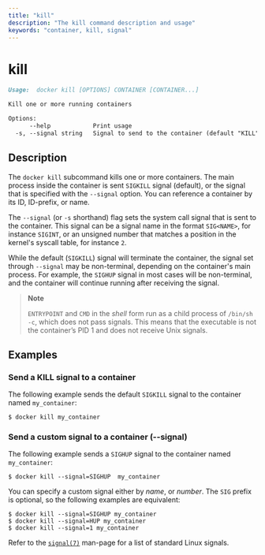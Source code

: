```yaml
---
title: "kill"
description: "The kill command description and usage"
keywords: "container, kill, signal"
---
```


# kill

```markdown
Usage:  docker kill [OPTIONS] CONTAINER [CONTAINER...]

Kill one or more running containers

Options:
      --help            Print usage
  -s, --signal string   Signal to send to the container (default "KILL")
```

## Description

The `docker kill` subcommand kills one or more containers. The main process
inside the container is sent `SIGKILL` signal (default), or the signal that is
specified with the `--signal` option. You can reference a container by its
ID, ID-prefix, or name.

The `--signal` (or `-s` shorthand) flag sets the system call signal that is sent
to the container. This signal can be a signal name in the format `SIG<NAME>`, for
instance `SIGINT`, or an unsigned number that matches a position in the kernel's
syscall table, for instance `2`.

While the default (`SIGKILL`) signal will terminate the container, the signal
set through `--signal` may be non-terminal, depending on the container's main
process. For example, the `SIGHUP` signal in most cases will be non-terminal,
and the container will continue running after receiving the signal.

> **Note**
>
> `ENTRYPOINT` and `CMD` in the *shell* form run as a child process of
> `/bin/sh -c`, which does not pass signals. This means that the executable is
> not the container’s PID 1 and does not receive Unix signals.

## Examples


### Send a KILL signal to a container

The following example sends the default `SIGKILL` signal to the container named
`my_container`:

```console
$ docker kill my_container
```

### <a name="signal"></a> Send a custom signal to a container (--signal)

The following example sends a `SIGHUP` signal to the container named
`my_container`:

```console
$ docker kill --signal=SIGHUP  my_container
```


You can specify a custom signal either by _name_, or _number_. The `SIG` prefix
is optional, so the following examples are equivalent:

```console
$ docker kill --signal=SIGHUP my_container
$ docker kill --signal=HUP my_container
$ docker kill --signal=1 my_container
```

Refer to the [`signal(7)`](https://man7.org/linux/man-pages/man7/signal.7.html)
man-page for a list of standard Linux signals.

